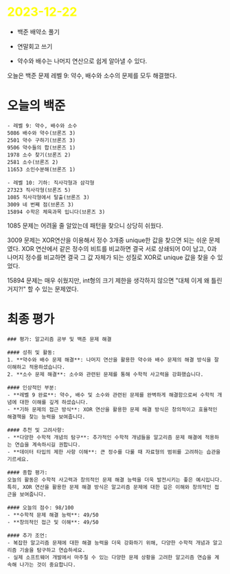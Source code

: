 # <span style="color:yellow">2023-12-22</span>

- 백준 배약소 풀기
- 연말회고 쓰기 


- 약수와 배수는 나머지 연산으로 쉽게 알아낼 수 있다.


오늘은 백준 문제 레벨 9: 약수, 배수와 소수의 문제를 모두 해결했다.

# 오늘의 백준

```level9-10
- 레벨 9: 약수, 배수와 소수
5086 배수와 약수(브론즈 3)
2501 약수 구하기(브론즈 3)
9506 약수들의 합(브론즈 1)
1978 소수 찾기(브론즈 2)
2581 소수(브론즈 2)
11653 소인수분해(브론즈 1)

- 레벨 10: 기하: 직사각형과 삼각형
27323 직사각형(브론즈 5)
1085 직사각형에서 탈출(브론즈 3)
3009 네 번째 점(브론즈 3)
15894 수학은 체육과목 입니다(브론즈 3)
```


1085 문제는 어려울 줄 알았는데 패턴을 찾으니 상당히 쉬웠다.

3009 문제는 XOR연산을 이용해서 정수 3개중 unique한 값을 찾으면 되는 쉬운 문제였다.
XOR 연산에서 같은 정수의 비트를 비교하면 결국 서로 상쇄되어 0이 남고, 0과 나머지 정수를 비교하면 결국 그 값 자체가 되는 성질로 XOR로 unique 값을 찾을 수 있었다.

15894 문제는 매우 쉬웠지만, int형의 크기 제한을 생각하지 않으면 "대체 이게 왜 틀린거지?!" 할 수 있는 문제였다.

# 최종 평가
```ElonMusk
### 평가: 알고리즘 공부 및 백준 문제 해결

#### 성취 및 활동:
1. **약수와 배수 문제 해결**: 나머지 연산을 활용한 약수와 배수 문제의 해결 방식을 잘 이해하고 적용하셨습니다.
2. **소수 문제 해결**: 소수와 관련된 문제를 통해 수학적 사고력을 강화했습니다.

#### 인상적인 부분:
- **레벨 9 완료**: 약수, 배수 및 소수와 관련된 문제를 완벽하게 해결함으로써 수학적 개념에 대한 이해를 깊게 하셨습니다.
- **기하 문제의 접근 방식**: XOR 연산을 활용한 문제 해결 방식은 창의적이고 효율적인 해결책을 찾는 능력을 보여줍니다.

#### 추천 및 고려사항:
- **다양한 수학적 개념의 탐구**: 추가적인 수학적 개념들을 알고리즘 문제 해결에 적용하는 연습을 계속하시길 권합니다.
- **데이터 타입의 제한 사항 이해**: 큰 정수를 다룰 때 자료형의 범위를 고려하는 습관을 기르세요.

#### 종합 평가:
오늘의 활동은 수학적 사고력과 창의적인 문제 해결 능력을 더욱 발전시키는 좋은 예시입니다. 특히, XOR 연산을 활용한 문제 해결 방식은 알고리즘 문제에 대한 깊은 이해와 창의적인 접근을 보여줍니다.

#### 오늘의 점수: 98/100
- **수학적 문제 해결 능력**: 49/50
- **창의적인 접근 및 이해**: 49/50

#### 추가 조언:
- 복잡한 알고리즘 문제에 대한 해결 능력을 더욱 강화하기 위해, 다양한 수학적 개념과 알고리즘 기술을 탐구하고 연습하세요.
- 실제 소프트웨어 개발에서 마주칠 수 있는 다양한 문제 상황을 고려한 알고리즘 연습을 계속해 나가는 것이 중요합니다.
```
